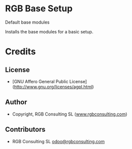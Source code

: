 RGB Base Setup
==============

Default base modules

Installs the base modules for a basic setup.


Credits
=======

License
-------

* [GNU Affero General Public License] (http://www.gnu.org/licenses/agpl.html)

Author
------

* Copyright, RGB Consulting SL (www.rgbconsulting.com)

Contributors
------------

* RGB Consulting SL <odoo@rgbconsulting.com>

